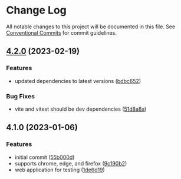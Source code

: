 # Change Log

All notable changes to this project will be documented in this file.
See [Conventional Commits](https://conventionalcommits.org) for commit guidelines.

## [4.2.0](https://github.com/zthun/cirque/compare/v4.1.0...v4.2.0) (2023-02-19)


### Features

* updated dependencies to latest versions ([bdbc652](https://github.com/zthun/cirque/commit/bdbc652148438359dd98057cc9a7a422c0cdf78f))


### Bug Fixes

* vite and vitest should be dev dependencies ([51d8a8a](https://github.com/zthun/cirque/commit/51d8a8aa2607b458285505000c768ecc09ede935))



## 4.1.0 (2023-01-06)


### Features

* initial commit ([55b000d](https://github.com/zthun/cirque/commit/55b000dab2a283f19d28c63ea246112552dc1c98))
* supports chrome, edge, and firefox ([9c190b2](https://github.com/zthun/cirque/commit/9c190b2babc9eef729483be903bbcd10687a1833))
* web application for testing ([1de6d19](https://github.com/zthun/cirque/commit/1de6d193b4d4a2a5336e742a00337f6cbec63329))
